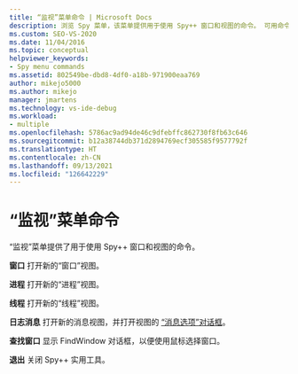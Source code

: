 ```yaml
---
title: “监视”菜单命令 | Microsoft Docs
description: 浏览 Spy 菜单，该菜单提供用于使用 Spy++ 窗口和视图的命令。 可用命令包括窗口、进程、线程、日志消息和查找窗口。
ms.custom: SEO-VS-2020
ms.date: 11/04/2016
ms.topic: conceptual
helpviewer_keywords:
- Spy menu commands
ms.assetid: 802549be-dbd8-4df0-a18b-971900eaa769
author: mikejo5000
ms.author: mikejo
manager: jmartens
ms.technology: vs-ide-debug
ms.workload:
- multiple
ms.openlocfilehash: 5786ac9ad94de46c9dfebffc862730f8fb63c646
ms.sourcegitcommit: b12a38744db371d2894769ecf305585f9577792f
ms.translationtype: HT
ms.contentlocale: zh-CN
ms.lasthandoff: 09/13/2021
ms.locfileid: "126642229"
---
```

# <a name="spy-menu-commands"></a>“监视”菜单命令
“监视”菜单提供了用于使用 Spy++ 窗口和视图的命令。

 **窗口** 打开新的“窗口”视图。

 **进程** 打开新的“进程”视图。

 **线程** 打开新的“线程”视图。

 **日志消息** 打开新的消息视图，并打开视图的 [“消息选项”对话框](../debugger/message-options-dialog-box.md)。

 **查找窗口** 显示 FindWindow 对话框，以便使用鼠标选择窗口。

 **退出** 关闭 Spy++ 实用工具。